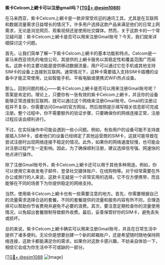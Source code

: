 **紫卡Celcom上網卡可以注册gmail吗？[[TG💪+ @esim1088](https://t.me/s/esim1088)]**

在马来西亚，紫卡Celcom上網卡是一款非常受欢迎的通讯工具，尤其是在互联网和数据流量需求日益增长的情况下。许多用户选择这款产品来满足他们的日常上网需求，无论是浏览网页、观看视频还是使用社交媒体。然而，关于这款卡的一个常见疑问是：紫卡Celcom上網卡是否可以用来注册Gmail账号？今天，我们就来详细探讨这个问题。

首先，让我们简单了解一下紫卡Celcom上網卡的基本功能和特点。Celcom是一家马来西亚领先的电信公司，其提供的上網卡服务以其稳定性和覆盖范围广而闻名。这款卡的主要功能是提供移动数据流量，用户可以通过它在手机或其他支持SIM卡的设备上连接到互联网。通常情况下，这种卡需要插入支持SIM卡插槽的设备中才能正常使用，比如智能手机、平板电脑或便携式WiFi热点设备。

那么，回到问题的核心——紫卡Celcom上網卡是否可以用来注册Gmail账号呢？答案是肯定的。理论上，只要你有一张有效的紫卡Celcom上網卡，并且你的设备能够正常连接到互联网，就可以通过这个网络来注册Gmail账号。Gmail的注册过程并不复杂，你需要访问Gmail的官方网站，然后按照提示填写相关信息即可完成注册。整个过程中，你不需要额外的验证步骤，只要确保你的网络连接正常，注册过程应该会顺利进行。

不过，在实际操作中可能会遇到一些小问题。例如，有些用户的设备可能不支持直接插入SIM卡，或者他们的设备已经绑定了其他运营商的SIM卡，这就可能导致在尝试注册时出现网络连接不稳定的情况。此外，如果你的网络速度较慢，也可能会对注册过程产生一定影响。因此，为了确保顺利注册，建议选择信号强、网速快的地点进行操作。

除了注册Gmail账号外，紫卡Celcom上網卡还可以用于其他多种用途。例如，你可以使用它来收发电子邮件、登录社交媒体账户、在线购物等。对于经常需要在外办公或旅行的人来说，这款卡无疑是一个非常实用的选择。它不仅方便携带，而且能够在不同的场景下为你提供稳定的网络支持。

当然，使用紫卡Celcom上網卡也有一些需要注意的地方。首先，你需要根据自己的流量需求选择合适的套餐。不同的套餐提供的流量和服务内容有所不同，合理选择可以帮助你节省费用并避免不必要的浪费。其次，要注意定期检查你的流量使用情况，以免超出套餐限制导致额外收费。最后，妥善保管好你的SIM卡，避免丢失或损坏。

总的来说，紫卡Celcom上網卡确实可以用来注册Gmail账号，并且在日常生活中提供了诸多便利。无论你是想要创建一个新的邮箱账户，还是希望随时随地保持网络连接，这款卡都能满足你的需求。如果你对这款卡感兴趣，不妨亲自体验一下，相信它会成为你生活中不可或缺的一部分。

[[TG💪+ @esim1088](https://t.me/s/esim1088) ![Image](https://i.postimg.cc/4NQfJmqS/Snipaste-2025-05-13-00-14-12.png)]